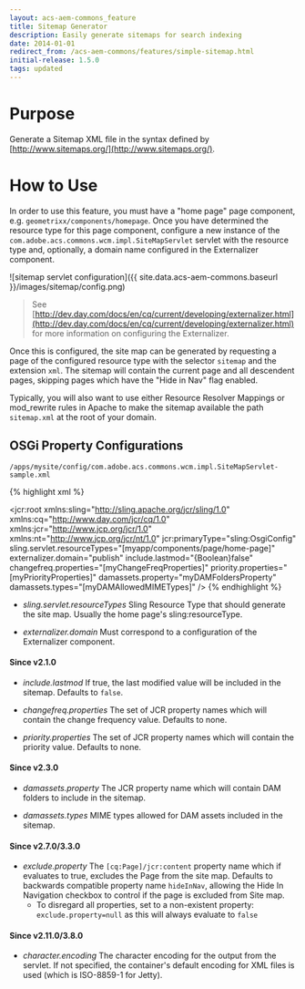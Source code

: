 ```yaml
---
layout: acs-aem-commons_feature
title: Sitemap Generator
description: Easily generate sitemaps for search indexing
date: 2014-01-01
redirect_from: /acs-aem-commons/features/simple-sitemap.html
initial-release: 1.5.0
tags: updated
---
```


# Purpose

Generate a Sitemap XML file in the syntax defined by [http://www.sitemaps.org/](http://www.sitemaps.org/).

# How to Use

In order to use this feature, you must have a "home page" page component, e.g. `geometrixx/components/homepage`. Once you have determined the resource type for this page component, configure a new instance of the `com.adobe.acs.commons.wcm.impl.SiteMapServlet` servlet with the resource type and, optionally, a domain name configured in the Externalizer component.

![sitemap servlet configuration]({{ site.data.acs-aem-commons.baseurl }}/images/sitemap/config.png)

> See [http://dev.day.com/docs/en/cq/current/developing/externalizer.html](http://dev.day.com/docs/en/cq/current/developing/externalizer.html) for more information on configuring the Externalizer.

Once this is configured, the site map can be generated by requesting a page of the configured resource type with the selector `sitemap` and the extension `xml`. The sitemap will contain the current page and all descendent pages, skipping pages which have the "Hide in Nav" flag enabled.

Typically, you will also want to use either Resource Resolver Mappings or mod_rewrite rules in Apache to make the sitemap available the path `sitemap.xml` at the root of your domain.


## OSGi Property Configurations

`/apps/mysite/config/com.adobe.acs.commons.wcm.impl.SiteMapServlet-sample.xml`

{% highlight xml %}
<?xml version="1.0" encoding="UTF-8"?>
<jcr:root xmlns:sling="http://sling.apache.org/jcr/sling/1.0" xmlns:cq="http://www.day.com/jcr/cq/1.0"
    xmlns:jcr="http://www.jcp.org/jcr/1.0" xmlns:nt="http://www.jcp.org/jcr/nt/1.0"
    jcr:primaryType="sling:OsgiConfig"
    sling.servlet.resourceTypes="[myapp/components/page/home-page]"
    externalizer.domain="publish"
    include.lastmod="{Boolean}false"
    changefreq.properties="[myChangeFreqProperties]"
    priority.properties="[myPriorityProperties]"
    damassets.property="myDAMFoldersProperty"
    damassets.types="[myDAMAllowedMIMETypes]"
    />
{% endhighlight %}   


* *sling.servlet.resourceTypes* Sling Resource Type that should generate the site map. Usually the home page's sling:resourceType.

* *externalizer.domain* Must correspond to a configuration of the Externalizer component.

#### Since v2.1.0

* *include.lastmod* If true, the last modified value will be included in the sitemap. Defaults to `false`.

* *changefreq.properties* The set of JCR property names which will contain the change frequency value. Defaults to none.

* *priority.properties* The set of JCR property names which will contain the priority value. Defaults to none.

#### Since v2.3.0

* *damassets.property* The JCR property name which will contain DAM folders to include in the sitemap.

* *damassets.types* MIME types allowed for DAM assets included in the sitemap.

#### Since v2.7.0/3.3.0

* *exclude.property* The `[cq:Page]/jcr:content` property name which if evaluates to true, excludes the Page from the site map. Defaults to backwards compatible property name `hideInNav`, allowing the Hide In Navigation checkbox to control if the page is excluded from Site map.
  * To disregard all properties, set to a non-existent property: `exclude.property=null` as this will always evaluate to `false`

#### Since v2.11.0/3.8.0

* *character.encoding* The character encoding for the output from the servlet. If not specified, the container's default encoding for XML files is used (which is ISO-8859-1 for Jetty).